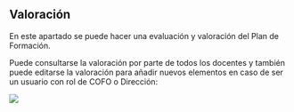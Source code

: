 ## Valoración

En este apartado se puede hacer una evaluación y valoración del Plan de Formación.

Puede consultarse la valoración por parte de todos los docentes y también puede editarse la valoración para añadir nuevos elementos en caso de ser un usuario con rol de COFO o Dirección:

![](/assets/Selección_740.png)